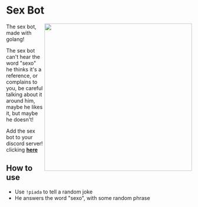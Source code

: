 # Sex Bot
<img align="right" width="400" src="https://user-images.githubusercontent.com/76446913/152648528-08045a31-9ec0-4637-bfa3-b07c054ce7ea.jpg" />

The sex bot, made with golang!

The sex bot can't hear the word "sexo" he thinks it's a reference, or complains to you, be careful talking about it around him, maybe he likes it, but maybe he doesn't!

Add the sex bot to your discord server! clicking [**here**](https://discord.com/oauth2/authorize?client_id=939352035394998353&scope=bot&permissions=388160)

## How to use
- Use `!piada` to tell a random joke
- He answers the word "sexo", with some random phrase
